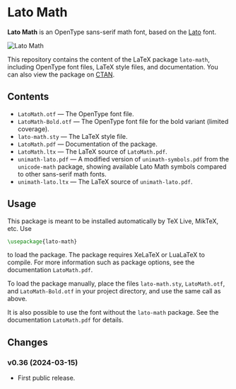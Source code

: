 # Lato Math

__Lato Math__ is an OpenType sans-serif math font,
based on the
[Lato](https://github.com/latofonts/lato-source) font.

![Lato Math](https://github.com/abccsss/LatoMath/assets/23280392/49a23583-f63c-45ba-83cd-ec4cdfc6d1a1)

This repository contains the content of the LaTeX package `lato-math`,
including OpenType font files, LaTeX style files, and documentation.
You can also view the package on
[CTAN](https://ctan.org/pkg/lato-math).

## Contents

* `LatoMath.otf`
	— The OpenType font file.
* `LatoMath-Bold.otf`
	— The OpenType font file for the bold variant (limited coverage).
* `lato-math.sty`
	— The LaTeX style file.
* `LatoMath.pdf`
	— Documentation of the package.
* `LatoMath.ltx`
	— The LaTeX source of `LatoMath.pdf`.
* `unimath-lato.pdf`
	— A modified version of `unimath-symbols.pdf`
	from the `unicode-math` package,
	showing available Lato Math symbols compared
	to other sans-serif math fonts.
* `unimath-lato.ltx`
	— The LaTeX source of `unimath-lato.pdf`.

## Usage

This package is meant to be installed automatically by TeX Live, MikTeX, etc. Use
```latex
\usepackage{lato-math}
```
to load the package.
The package requires XeLaTeX or LuaLaTeX to compile.
For more information such as package options,
see the documentation `LatoMath.pdf`.

To load the package manually, place the files
`lato-math.sty`, `LatoMath.otf`, and `LatoMath-Bold.otf`
in your project directory,
and use the same call as above.

It is also possible to use the font without the `lato-math` package.
See the documentation `LatoMath.pdf` for details.

## Changes

### v0.36 (2024-03-15)

* First public release.
